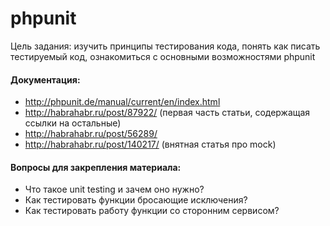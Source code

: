 # phpunit

Цель задания: изучить принципы тестирования кода, понять как писать тестируемый код,
ознакомиться с основными возможностями phpunit

#### Документация:
- http://phpunit.de/manual/current/en/index.html
- http://habrahabr.ru/post/87922/ (первая часть статьи, содержащая ссылки на остальные)
- http://habrahabr.ru/post/56289/
- http://habrahabr.ru/post/140217/ (внятная статья про mock)

#### Вопросы для закрепления материала:
- Что такое unit testing и зачем оно нужно?
- Как тестировать функции бросающие исключения?
- Как тестировать работу функции со сторонним сервисом?
